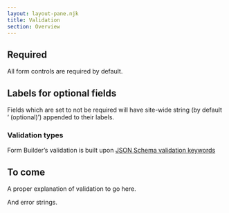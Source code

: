 ```yaml
---
layout: layout-pane.njk
title: Validation
section: Overview
---
```


## Required

All form controls are required by default.


## Labels for optional fields

Fields which are set to not be required will have site-wide string (by default ‘ (optional)’) appended to their labels.


### Validation types

Form Builder’s validation is built upon [JSON Schema validation keywords](http://json-schema.org/latest/json-schema-validation.html#rfc.section.6)


## To come

A proper explanation of validation to go here.

And error strings.